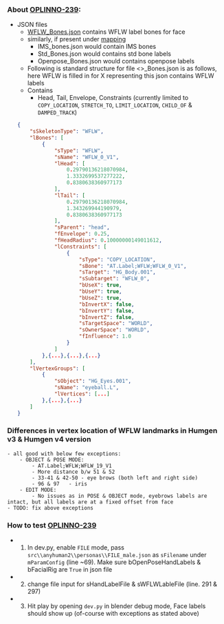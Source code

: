 ### About [OPLINNO-239](https://github.com/mnt1lr/image-render-blender-human/tree/feature/OPLINNO-239---add-WFLW-face-labels):


- JSON files
    - [WFLW_Bones.json](https://github.com/mnt1lr/image-render-blender-human/blob/feature/OPLINNO-239---add-WFLW-face-labels/src/anyhuman2/labelling/mapping/WFLW_Bones.json) contains WFLW label bones for face
    - similarly, if present under [mapping](https://github.com/mnt1lr/image-render-blender-human/tree/feature/OPLINNO-239---add-WFLW-face-labels/src/anyhuman2/labelling/mapping)
        - IMS_bones.json would contain IMS bones
        - Std_Bones.json would contains std bone labels
        - Openpose_Bones.json would contains openpose labels
    - Following is standard structure for file <<X>>_Bones.json is as follows, here WFLW is filled in for X representing this json contains WFLW labels
    - Contains
        - Head, Tail, Envelope, Constraints (currently limited to `COPY_LOCATION`, `STRETCH_TO`, `LIMIT_LOCATION`, `CHILD_OF` & `DAMPED_TRACK`)
    ```json
    {
        "sSkeletonType": "WFLW",
        "lBones": [
            {
                "sType": "WFLW",
                "sName": "WFLW_0_V1",
                "lHead": [
                    0.29790136218070984,
                    1.3332699537277222,
                    0.8380638360977173
                ],
                "lTail": [
                    0.29790136218070984,
                    1.343269944190979,
                    0.8380638360977173
                ],
                "sParent": "head",
                "fEnvelope": 0.25,
                "fHeadRadius": 0.10000000149011612,
                "lConstraints": [
                    {
                        "sType": "COPY_LOCATION",
                        "sBone": "AT.Label;WFLW;WFLW_0_V1",
                        "sTarget": "HG_Body.001",
                        "sSubtarget": "WFLW_0",
                        "bUseX": true,
                        "bUseY": true,
                        "bUseZ": true,
                        "bInvertX": false,
                        "bInvertY": false,
                        "bInvertZ": false,
                        "sTargetSpace": "WORLD",
                        "sOwnerSpace": "WORLD",
                        "fInfluence": 1.0
                    }
                ]
            },{...},{...},{...}
        ],
        "lVertexGroups": [
            {
                "sObject": "HG_Eyes.001",
                "sName": "eyeball.L",
                "lVertices": [...]
            },{...},{...}
        ]
    }
    ```

### Differences in vertex location of WFLW landmarks in Humgen v3 & Humgen v4 version
    - all good with below few exceptions:
        - OBJECT & POSE MODE:
            - AT.Label;WFLW;WFLW_19_V1
            - More distance b/w 51 & 52
            - 33-41 & 42-50 - eye brows (both left and right side)
            - 96 & 97   - iris
        - EDIT MODE:
            - No issues as in POSE & OBJECT mode, eyebrows labels are intact, but all labels are at a fixed offset from face
    - TODO: fix above exceptions


### How to test [OPLINNO-239](https://github.com/mnt1lr/image-render-blender-human/tree/feature/OPLINNO-239---add-WFLW-face-labels)
- 1. In dev.py, enable `FILE` mode, pass `src\\anyhuman2\\personas\\FILE_male.json` as `sFilename` under `mParamConfig` (line ~69). Make sure bOpenPoseHandLabels & bFacialRig are `True` in json file
- 2. change file input for sHandLabelFile & sWFLWLableFile (line. 291 & 297)
- 3. Hit play by opening `dev.py` in blender debug mode, Face labels should show up (of-course with exceptions as stated above)
